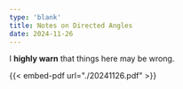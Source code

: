 ```yaml
---
type: 'blank'
title: Notes on Directed Angles
date: 2024-11-26
---
```


I **highly warn** that things here may be wrong.

{{< embed-pdf url="./20241126.pdf" >}}
